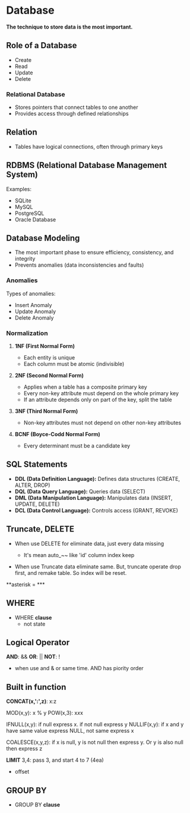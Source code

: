 # Database
**The technique to store data is the most important.**

## Role of a Database
- Create  
- Read  
- Update  
- Delete  

### Relational Database
- Stores pointers that connect tables to one another  
- Provides access through defined relationships  

## Relation
- Tables have logical connections, often through primary keys  

## RDBMS (Relational Database Management System)
Examples:  
- SQLite  
- MySQL  
- PostgreSQL  
- Oracle Database  

## Database Modeling
- The most important phase to ensure efficiency, consistency, and integrity  
- Prevents anomalies (data inconsistencies and faults)  

### Anomalies
Types of anomalies:  
- Insert Anomaly  
- Update Anomaly  
- Delete Anomaly  

### Normalization
1. **1NF (First Normal Form)**  
   - Each entity is unique  
   - Each column must be atomic (indivisible)  

2. **2NF (Second Normal Form)**  
   - Applies when a table has a composite primary key  
   - Every non-key attribute must depend on the whole primary key  
   - If an attribute depends only on part of the key, split the table  

3. **3NF (Third Normal Form)**  
   - Non-key attributes must not depend on other non-key attributes  

4. **BCNF (Boyce-Codd Normal Form)**  
   - Every determinant must be a candidate key  

## SQL Statements
- **DDL (Data Definition Language):** Defines data structures (CREATE, ALTER, DROP)  
- **DQL (Data Query Language):** Queries data (SELECT)  
- **DML (Data Manipulation Language):** Manipulates data (INSERT, UPDATE, DELETE)  
- **DCL (Data Control Language):** Controls access (GRANT, REVOKE)  

## Truncate, DELETE
- When use DELETE for eliminate data, just every data missing
   - It's mean auto_~~ like 'id' column index keep

- When use Truncate data eliminate same.
   But, truncate operate drop first, and remake table. So index will be reset.

**​​asterisk = ***

## WHERE
- WHERE **clause**
   - not state

## Logical Operator
**AND**: &&
**OR**: ||
**NOT**: !

- when use and & or same time. AND has piority order

## Built in function
**CONCAT(x,':',z)**: x:z

MOD(x,y): x % y
POW(x,3): x*x*x

IFNULL(x,y): if null express x. if not null express y
NULLIF(x,y): if x and y have same value express NULL, not same express x

COALESCE(x,y,z): if x is null, y is not null then express y. Or y is also null then express z

**LIMIT** 3,4: pass 3, and start 4 to 7 (4ea)
 - offset

 ## GROUP BY 
 - GROUP BY **clause**
